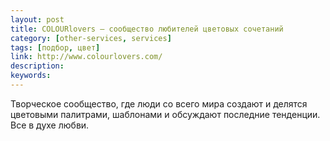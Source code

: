 ```yaml
---
layout: post
title: COLOURlovers — сообщество любителей цветовых сочетаний
category: [other-services, services]
tags: [подбор, цвет]
link: http://www.colourlovers.com/
description:
keywords:
---
```


<p>Творческое сообщество, где люди со всего мира создают и делятся цветовыми палитрами, шаблонами и обсуждают последние тенденции. Все в духе любви.</p>
